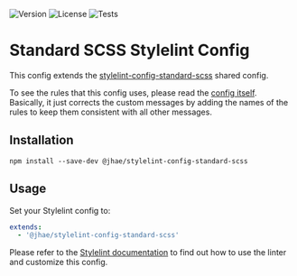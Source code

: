 ![Version](https://img.shields.io/npm/v/%40jhae/stylelint-config-standard-scss?label=Version)
![License](https://img.shields.io/github/license/jhae-de/stylelint-config-standard-scss?label=License&color=lightgrey)
![Tests](https://img.shields.io/github/actions/workflow/status/jhae-de/stylelint-config-standard-scss/analyze.yaml?label=Tests)

# Standard SCSS Stylelint Config

This config extends
the [stylelint-config-standard-scss](https://github.com/stylelint-scss/stylelint-config-standard-scss) shared config.

To see the rules that this config uses, please read the [config itself](index.yaml).  
Basically, it just corrects the custom messages by adding the names of the rules to keep them consistent with all other
messages.

## Installation

```shell
npm install --save-dev @jhae/stylelint-config-standard-scss
```

## Usage

Set your Stylelint config to:

```yaml
extends:
  - '@jhae/stylelint-config-standard-scss'
```

Please refer to the [Stylelint documentation](https://stylelint.io) to find out how to use the linter and customize this
config.
